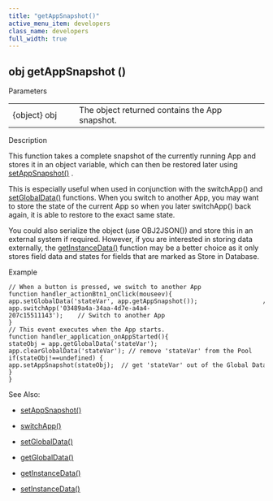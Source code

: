 ```yaml
---
title: "getAppSnapshot()"
active_menu_item: developers
class_name: developers
full_width: true
---
```



## obj getAppSnapshot ()

Parameters

<table>
<tr>
<td width="134">
{object} obj

</td>
<td width="20">
</td>
<td width="750">
The object returned contains the App snapshot.

</td>
</tr>
</table>

Description

This function takes a complete snapshot of the currently running App and stores it in an object variable, which can then be restored later using [setAppSnapshot()](setappsnapshot.htm) .

This is especially useful when used in conjunction with the switchApp() and [setGlobalData()](../global-data-pool-functions/setglobaldata.htm) functions. When you switch to another App, you may want to store the state of the current App so when you later switchApp() back again, it is able to restore to the exact same state.

You could also serialize the object (use OBJ2JSON()) and store this in an external system if required. However, if you are interested in storing data externally, the [getInstanceData()](../instance-data-functions/getinstancedata.htm) function may be a better choice as it only stores field data and states for fields that are marked as Store in Database.

Example

    // When a button is pressed, we switch to another App
    function handler_actionBtn1_onClick(mouseev){
    app.setGlobalData('stateVar', app.getAppSnapshot());                  // put the Snapshot into the Global Data Pool with the name 'stateVar'
    app.switchApp('03489a4a-34aa-4d7e-a4a4-207c15511143');    // Switch to another App
    }
    // This event executes when the App starts.
    function handler_application_onAppStarted(){
    stateObj = app.getGlobalData('stateVar');
    app.clearGlobalData('stateVar'); // remove 'stateVar' from the Pool
    if(stateObj!==undefined) {
    app.setAppSnapshot(stateObj);  // get 'stateVar' out of the Global Data Pool and restore the App with it
    }
    }
   

See Also:

 - [setAppSnapshot()](setappsnapshot.htm)

 - [switchApp()](switchapp.htm)

 - [setGlobalData()](../global-data-pool-functions/setglobaldata.htm)

 - [getGlobalData()](../global-data-pool-functions/getglobaldata.htm)

 - [getInstanceData()](../instance-data-functions/getinstancedata.htm)

 - [setInstanceData()](../instance-data-functions/setinstancedata.htm)


